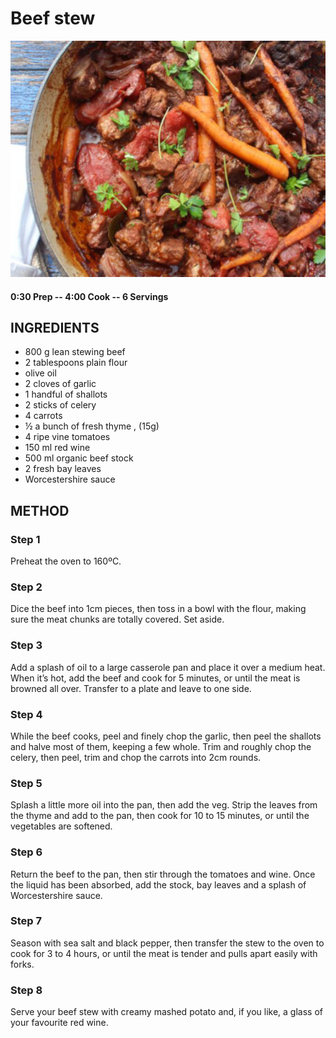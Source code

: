 # Beef stew
![](https://raw.githubusercontent.com/fuzzwah/recipes/master/pics/Beef_stew.jpg)
#### 0:30 Prep -- 4:00 Cook -- 6 Servings
## INGREDIENTS
* 800 g lean stewing beef
* 2 tablespoons plain flour
* olive oil
* 2 cloves of garlic
* 1 handful of shallots
* 2 sticks of celery
* 4 carrots
* ½ a bunch of fresh thyme , (15g)
* 4 ripe vine tomatoes
* 150 ml red wine
* 500 ml organic beef stock
* 2 fresh bay leaves
* Worcestershire sauce
## METHOD
### Step 1
Preheat the oven to 160ºC.
### Step 2
Dice the beef into 1cm pieces, then toss in a bowl with the flour, making sure the meat chunks are totally covered. Set aside.
### Step 3
Add a splash of oil to a large casserole pan and place it over a medium heat. When it’s hot, add the beef and cook for 5 minutes, or until the meat is browned all over. Transfer to a plate and leave to one side.
### Step 4
While the beef cooks, peel and finely chop the garlic, then peel the shallots and halve most of them, keeping a few whole. Trim and roughly chop the celery, then peel, trim and chop the carrots into 2cm rounds.
### Step 5
Splash a little more oil into the pan, then add the veg. Strip the leaves from the thyme and add to the pan, then cook for 10 to 15 minutes, or until the vegetables are softened.
### Step 6
Return the beef to the pan, then stir through the tomatoes and wine. Once the liquid has been absorbed, add the stock, bay leaves and a splash of Worcestershire sauce.
### Step 7
Season with sea salt and black pepper, then transfer the stew to the oven to cook for 3 to 4 hours, or until the meat is tender and pulls apart easily with forks.
### Step 8
Serve your beef stew with creamy mashed potato and, if you like, a glass of your favourite red wine.
